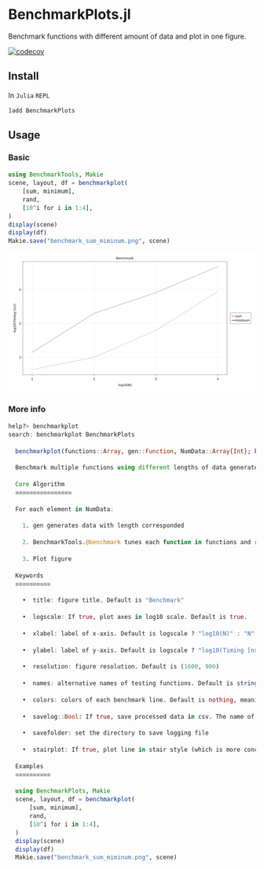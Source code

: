 # BenchmarkPlots.jl

Benchmark functions with different amount of data and plot in one figure.

[![codecov](https://codecov.io/gh/JuliaAstroSim/BenchmarkPlots.jl/branch/master/graph/badge.svg)](https://codecov.io/gh/JuliaAstroSim/BenchmarkPlots.jl)

## Install

In `Julia` `REPL`
```julia
]add BenchmarkPlots
```

## Usage

### Basic

```julia
using BenchmarkTools, Makie
scene, layout, df = benchmarkplot(
    [sum, minimum],
    rand,
    [10^i for i in 1:4],
)
display(scene)
display(df)
Makie.save("benchmark_sum_miminum.png", scene)
```

![](./doc/figs/benchmark_sum_miminum.png)

### More info

```julia
help?> benchmarkplot
search: benchmarkplot BenchmarkPlots

  benchmarkplot(functions::Array, gen::Function, NumData::Array{Int}; kw...)

  Benchmark multiple functions using different lengths of data generated by function gen. NumData is an Array or other iteratables. Returns a Tuple of scene. scene and layout are defined in Makie.

  Core Algorithm
  ≡≡≡≡≡≡≡≡≡≡≡≡≡≡≡≡

  For each element in NumData:

    1. gen generates data with length corresponded

    2. BenchmarkTools.@benchmark tunes each function in functions and restore timings in an array

    3. Plot figure

  Keywords
  ≡≡≡≡≡≡≡≡≡≡

    •  title: figure title. Default is "Benchmark"

    •  logscale: If true, plot axes in log10 scale. Default is true.

    •  xlabel: label of x-axis. Default is logscale ? "log10(N)" : "N"

    •  ylabel: label of y-axis. Default is logscale ? "log10(Timing [ns])" : "Timing [ns]"

    •  resolution: figure resolution. Default is (1600, 900)

    •  names: alternative names of testing functions. Default is string.(functions), which is exactly the same with function names

    •  colors: colors of each benchmark line. Default is nothing, meaning random colors are assigned to lines.

    •  savelog::Bool: If true, save processed data in csv. The name of logging file depends on analysis function

    •  savefolder: set the directory to save logging file

    •  stairplot: If true, plot line in stair style (which is more concrete). Default is true

  Examples
  ≡≡≡≡≡≡≡≡≡≡

  using BenchmarkPlots, Makie
  scene, layout, df = benchmarkplot(
      [sum, minimum],
      rand,
      [10^i for i in 1:4],
  )
  display(scene)
  display(df)
  Makie.save("benchmark_sum_miminum.png", scene)
```